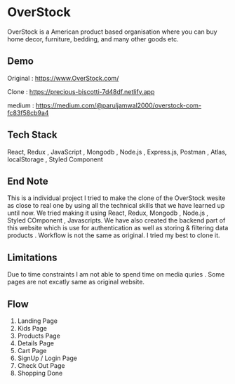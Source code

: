 
# OverStock
 
 OverStock is a American product based organisation where you can buy  home decor, furniture, bedding, and many other goods etc.

 




## Demo

Original : https://www.OverStock.com/

Clone : https://precious-biscotti-7d48df.netlify.app

medium : https://medium.com/@paruljamwal2000/overstock-com-fc83f58cb9a4

## Tech Stack

  React, Redux , JavaScript , Mongodb , Node.js , Express.js, Postman , Atlas, localStorage , Styled Component


## End Note
 
This is a individual project I tried to make the clone of the OverStock wesite as close to real one by using all the technical skills that we have learned up until now. We tried making it using React, Redux,  Mongodb ,  Node.js , Styled COmponent , Javascripts. We have also created the backend part of this website which is use for authentication as well as storing & filtering data products  .  Workflow is not the same as original. I tried my best to clone it.
## Limitations
 
 Due to time constraints I am not able to spend time on media quries . Some pages are not excatly same as original website. 
## Flow

1. Landing Page
2. Kids Page
3. Products Page
4. Details Page
5. Cart Page
6. SignUp / Login Page
7. Check Out Page
8. Shopping Done
